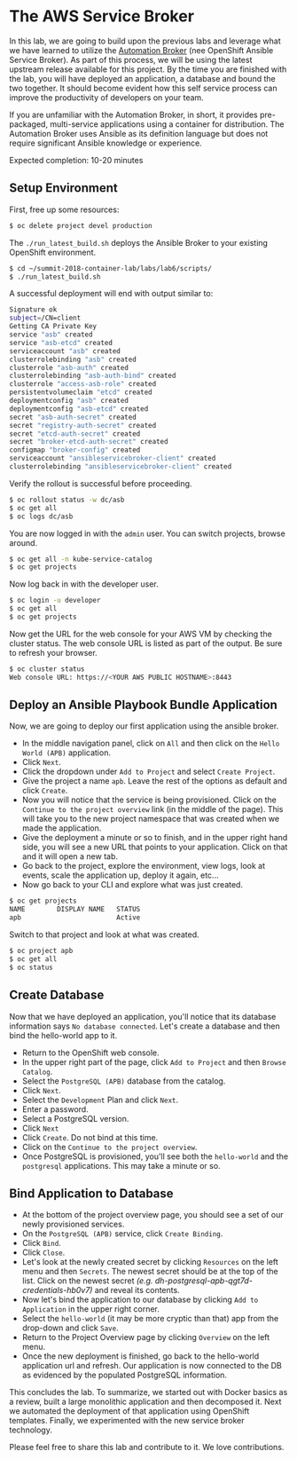 # The AWS Service Broker

In this lab, we are going to build upon the previous labs and leverage what we have learned to utilize the [Automation Broker](http://automationbroker.io/) (nee OpenShift Ansible Service Broker). As part of this process, we will be using the latest upstream release available for this project. By the time you are finished with the lab, you will have deployed an application, a database and bound the two together. It should become evident how this self service process can improve the productivity of developers on your team.

If you are unfamiliar with the Automation Broker, in short, it provides pre-packaged, multi-service applications using a container for distribution. The Automation Broker uses Ansible as its definition language but does not require significant Ansible knowledge or experience.

Expected completion: 10-20 minutes

## Setup Environment
First, free up some resources:
```bash
$ oc delete project devel production
```

The `./run_latest_build.sh` deploys the Ansible Broker to your existing OpenShift environment.
```bash
$ cd ~/summit-2018-container-lab/labs/lab6/scripts/
$ ./run_latest_build.sh
```

A successful deployment will end with output similar to:
```bash
Signature ok
subject=/CN=client
Getting CA Private Key
service "asb" created
service "asb-etcd" created
serviceaccount "asb" created
clusterrolebinding "asb" created
clusterrole "asb-auth" created
clusterrolebinding "asb-auth-bind" created
clusterrole "access-asb-role" created
persistentvolumeclaim "etcd" created
deploymentconfig "asb" created
deploymentconfig "asb-etcd" created
secret "asb-auth-secret" created
secret "registry-auth-secret" created
secret "etcd-auth-secret" created
secret "broker-etcd-auth-secret" created
configmap "broker-config" created
serviceaccount "ansibleservicebroker-client" created
clusterrolebinding "ansibleservicebroker-client" created
```

Verify the rollout is successful before proceeding.
```bash
$ oc rollout status -w dc/asb
$ oc get all
$ oc logs dc/asb
```

You are now logged in with the `admin` user. You can switch projects, browse around.
```bash
$ oc get all -n kube-service-catalog
$ oc get projects
```

Now log back in with the developer user.
```bash
$ oc login -u developer
$ oc get all
$ oc get projects
```


Now get the URL for the web console for your AWS VM by checking the cluster status. The web console URL is listed as part of the output. Be sure to refresh your browser.
```bash
$ oc cluster status
Web console URL: https://<YOUR AWS PUBLIC HOSTNAME>:8443
```

## Deploy an Ansible Playbook Bundle Application
Now, we are going to deploy our first application using the ansible broker. 

- In the middle navigation panel, click on `All` and then click on the `Hello World (APB)` application.
- Click `Next`.
- Click the dropdown under `Add to Project` and select `Create Project`.
- Give the project a name `apb`.  Leave the rest of the options as default and click `Create`.
- Now you will notice that the service is being provisioned. Click on the `Continue to the project overview` link (in the middle of the page). This will take you to the new project namespace that was created when we made the application.
- Give the deployment a minute or so to finish, and in the upper right hand side, you will see a new URL that points to your application.  Click on that and it will open a new tab.
- Go back to the project, explore the environment, view logs, look at events, scale the application up, deploy it again, etc...
- Now go back to your CLI and explore what was just created.

```bash
$ oc get projects
NAME        DISPLAY NAME   STATUS
apb                        Active
```

Switch to that project and look at what was created.

```bash
$ oc project apb
$ oc get all
$ oc status
```

## Create Database
Now that we have deployed an application, you'll notice that its database information says `No database connected`.  Let's create a database and then bind the hello-world app to it.

- Return to the OpenShift web console.
- In the upper right part of the page, click `Add to Project` and then `Browse Catalog`.
- Select the `PostgreSQL (APB)` database from the catalog.
- Click `Next`.
- Select the `Development` Plan and click `Next`.
- Enter a password.
- Select a PostgreSQL version.
- Click `Next`
- Click `Create`. Do not bind at this time.
- Click on the `Continue to the project overview`.
- Once PostgreSQL is provisioned, you'll see both the `hello-world` and the `postgresql` applications.  This may take a minute or so.

## Bind Application to Database
- At the bottom of the project overview page, you should see a set of our newly provisioned services.
- On the `PostgreSQL (APB)` service, click `Create Binding`. 
- Click `Bind`.
- Click `Close`.
- Let's look at the newly created secret by clicking `Resources` on the left menu and then `Secrets`. The newest secret should be at the top of the list. Click on the newest secret _(e.g. dh-postgresql-apb-qgt7d-credentials-hb0v7)_ and reveal its contents.
- Now let's bind the application to our database by clicking `Add to Application` in the upper right corner.
- Select the `hello-world` (it may be more cryptic than that) app from the drop-down and click `Save`.
- Return to the Project Overview page by clicking `Overview` on the left menu.
- Once the new deployment is finished, go back to the hello-world application url and refresh. Our application is now connected to the DB as evidenced by the populated PostgreSQL information.

This concludes the lab. To summarize, we started out with Docker basics as a review, built a large monolithic application and then decomposed it.  Next we automated the deployment of that application using OpenShift templates. Finally, we experimented with the new service broker technology.

Please feel free to share this lab and contribute to it.  We love contributions.
